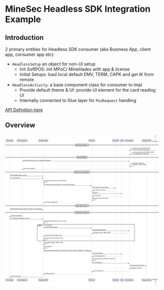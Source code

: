 # MineSec Headless SDK Integration Example

## Introduction

2 primary entities for Headless SDK consumer (aka Business App, client app, consumer app etc):

- `HeadlessSetup` an object for non-UI setup
    - Init SoftPOS: init MPoC/ MineHades with app & license
    - Initial Setups: load local default EMV, TERM, CAPK and get IK from remote
- `HeadlessActivity`: a base component class for consumer to impl
    - Provide default theme & UI: provide UI element for the card reading UI
    - Internally connected to Glue layer for `PoiRequest` handling

[API Definition here](https://theminesec.github.io/ms-sdk-headless/)

## Overview

![Overview](./docs/flow-overview.png)
